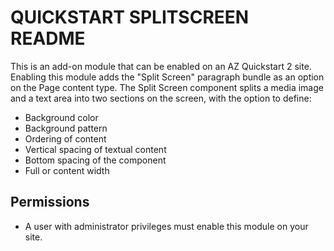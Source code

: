 # QUICKSTART SPLITSCREEN README

This is an add-on module that can be enabled on an AZ Quickstart 2 site. Enabling this module adds the "Split Screen" paragraph bundle as an option on the Page content type. The Split Screen component splits a media image and a text area into two sections on the screen, with the option to define:

- Background color
- Background pattern
- Ordering of content
- Vertical spacing of textual content
- Bottom spacing of the component
- Full or content width

## Permissions

- A user with administrator privileges must enable this module on your site.